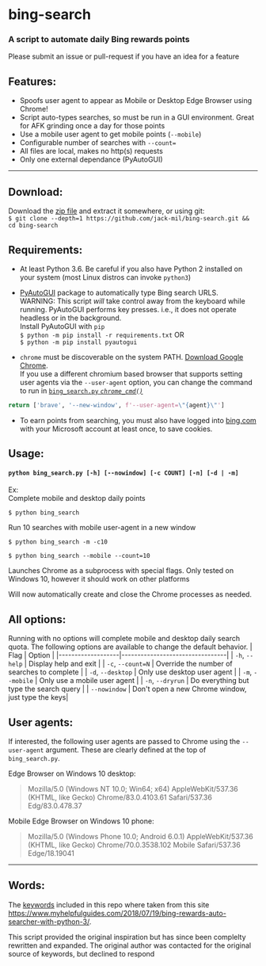 # bing-search
### A script to automate daily Bing rewards points
Please submit an issue or pull-request if you have an idea for a feature 

## **Features:**

* Spoofs user agent to appear as Mobile or Desktop Edge Browser using Chrome!
* Script auto-types searches, so must be run in a GUI environment. Great for AFK grinding once a day for those points
* Use a mobile user agent to get mobile points (`--mobile`)
* Configurable number of searches with `--count=`
* All files are local, makes no http(s) requests
* Only one external dependance (PyAutoGUI) 
***

## **Download:**

Download the [zip file](https://github.com/jack-mil/bing-search/archive/master.zip) and extract it somewhere, or using git:  
`$ git clone --depth=1 https://github.com/jack-mil/bing-search.git && cd bing-search`  


## **Requirements:**

- At least Python 3.6. Be careful if you also have Python 2 installed on your system (most Linux distros can invoke `python3`)  

- [PyAutoGUI](https://github.com/asweigart/pyautogui) package to automatically type Bing search URLS.   
WARNING: This script *will* take control away from the keyboard while running. PyAutoGUI performs key presses. i.e., it does not operate headless or in the background.  
Install PyAutoGUI with `pip`  
`$ python -m pip install -r requirements.txt`  OR  
`$ python -m pip install pyautogui`  

- `chrome` must be discoverable on the system PATH. [Download Google Chrome](https://www.google.com/intl/en/chrome/).  
If you use a different chromium based browser that supports setting user agents via the `--user-agent` option, you can change the command to run in [`bing_search.py` *`chrome_cmd()`*](https://github.com/jack-mil/bing-search/blob/6aa71887f22388ecb88dc54c634c12fa7ebff171/bing_search.py#L110)  
```py
return ['brave', '--new-window', f'--user-agent=\"{agent}\"']
```

- To earn points from searching, you must also have logged into [bing.com](https://www.bing.com) with your Microsoft account at least once, to save cookies. 

## **Usage:**

#### `python bing_search.py [-h] [--nowindow] [-c COUNT] [-n] [-d | -m]`

Ex:  
Complete mobile and desktop daily points

`$ python bing_search`

Run 10 searches with mobile user-agent in a new window

`$ python bing_search -m -c10`

`$ python bing_search --mobile --count=10`

Launches Chrome as a subprocess with special flags. Only tested on Windows 10, however it should work on other platforms

Will  now automatically create and close the Chrome processes as needed.


## **All options:**

Running with no options will complete mobile and desktop daily search quota. The following options are available to change the default behavior.
| Flag              | Option                           |
|-------------------|---------------------------------|
| `-h`, `--help`    | Display help and exit           |
| `-c`, `--count=N` | Override the number of searches to complete |
| `-d`, `--desktop`  | Only use desktop user agent                |
| `-m`, `--mobile`  | Only use a mobile user agent              |
| `-n`, `--dryrun`  | Do everything but type the search query       |
| `--nowindow`     | Don't open a new Chrome window, just type the keys|


## User agents:

If interested, the following user agents are passed to Chrome using the `--user-agent` argument. These are clearly defined at the top of `bing_search.py`.  

Edge Browser on Windows 10 desktop:  
> Mozilla/5.0 (Windows NT 10.0; Win64; x64) AppleWebKit/537.36 (KHTML, like Gecko) Chrome/83.0.4103.61 Safari/537.36 Edg/83.0.478.37

Mobile Edge Browser on Windows 10 phone:  
> Mozilla/5.0 (Windows Phone 10.0; Android 6.0.1) AppleWebKit/537.36 (KHTML, like Gecko) Chrome/70.0.3538.102 Mobile Safari/537.36 Edge/18.19041 
***

## Words:
The [keywords](https://www.myhelpfulguides.com/keywords.txt) included in this repo where taken from this site
https://www.myhelpfulguides.com/2018/07/19/bing-rewards-auto-searcher-with-python-3/.

This script provided the original inspiration but has since been complelty rewritten and expanded.
The original author was contacted for the original source of keywords, but declined to respond
